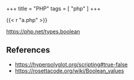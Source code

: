 +++
title = "PHP"
tags = [ "php" ]
+++

{{< r "a.php" >}}

<https://php.net/types.boolean>

## References

- <https://hyperpolyglot.org/scripting#true-false>
- <https://rosettacode.org/wiki/Boolean_values>
